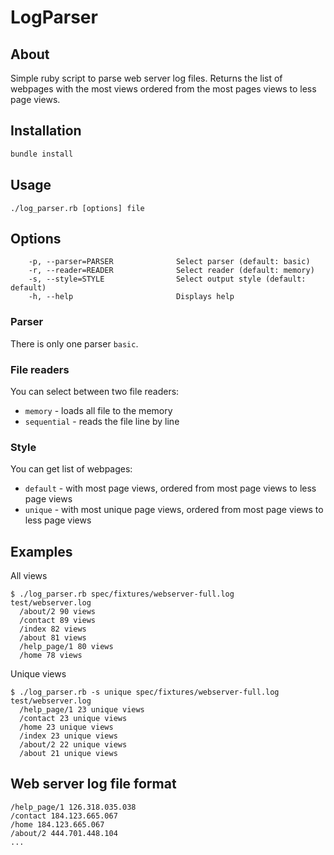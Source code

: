 # LogParser

## About
Simple ruby script to parse web server log files. Returns the list of webpages with the most views ordered from the most pages views to less page views.

## Installation

```ruby
bundle install
```

## Usage
```
./log_parser.rb [options] file
```

## Options
```
    -p, --parser=PARSER              Select parser (default: basic)
    -r, --reader=READER              Select reader (default: memory)
    -s, --style=STYLE                Select output style (default: default)
    -h, --help                       Displays help
```

### Parser
There is only one parser `basic`.

### File readers
You can select between two file readers:
- `memory` - loads all file to the memory
- `sequential` - reads the file line by line

### Style
You can get list of webpages:
- `default` - with most page views, ordered from most page views to less page views
- `unique` - with most unique page views, ordered from most page views to less page views

## Examples
All views
```
$ ./log_parser.rb spec/fixtures/webserver-full.log
test/webserver.log
  /about/2 90 views
  /contact 89 views
  /index 82 views
  /about 81 views
  /help_page/1 80 views
  /home 78 views
```

Unique views
```
$ ./log_parser.rb -s unique spec/fixtures/webserver-full.log
test/webserver.log
  /help_page/1 23 unique views
  /contact 23 unique views
  /home 23 unique views
  /index 23 unique views
  /about/2 22 unique views
  /about 21 unique views
```

## Web server log file format
```
/help_page/1 126.318.035.038
/contact 184.123.665.067
/home 184.123.665.067
/about/2 444.701.448.104
...
```